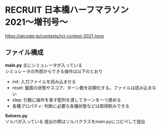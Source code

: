 # RECRUIT 日本橋ハーフマラソン 2021〜増刊号〜
https://atcoder.jp/contests/rcl-contest-2021-long

## ファイル構成
**main.py**
主にシミュレータが入っている  
シミュレータの外部からできる操作は以下のとおり
- init: 入力ファイルを読み込ませる
- reset: 盤面の状態やスコア、ターン数を初期化する。ファイルは読み込まない
- step: 引数に操作を表す配列を渡してターンを一つ進める
- 各種プロパティ: 判断に必要な各種状態などは取得飲みできる

**Solvers.py**  
ソルバが入っている
提出の際はソルバクラスをmain.pyにコピペして提出
